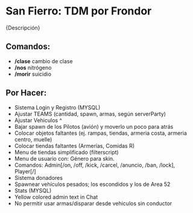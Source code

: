 ﻿San Fierro: TDM por Frondor
========

{Descripción}

Comandos:
----------
  - **/clase**  cambio de clase
  - **/nos**    nitrógeno
  - **/morir**  suicidio
  
Por Hacer:
----------

  - Sistema Login y Registro (MYSQL)
  - Ajustar TEAMS (cantidad, spawn, armas, según serverParty)
  - Ajustar Vehiculos ^
  - Bajar spawn de los Pilotos (avión) y moverlo un poco para atrás
  - Colocar objetos faltantes (ej. rampas, tiendas, armeria costa, armeria centro, muelle)
  - Colocar tiendas faltantes (Armerías, Comidas R)
  - Menu de tiendas simplificado (filterscript)
  - Menu de usuario con: Género para skin.
  - Comandos: Admin[/on, /off, /kick, /carcel, /anuncio, /ban, /lock], Player[/]
  - Sistema donadores
  - Spawnear vehículos pesados; los escondidos y los de Area 52
  - Stats (MYSQL)
  - Yellow colored admin text in Chat
  - No permitir usar armas/disparar desde vehiculos sin conductor

